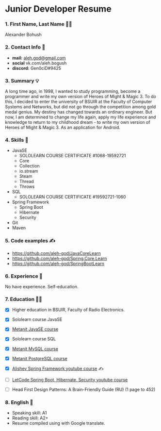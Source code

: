 # Junior Developer Resume

### 1. First Name, Last Name :curly_haired_man:
Alexander Bohush

### 2. Contact Info :iphone:
- **mail:** aleh.god@gmail.com
- **social** vk.com/aleh.bogush
- **discord:** Gen0ciD#9425

### 3. Summary :bulb:
A long time ago, in 1998, I wanted to study programming, become a programmer and write my own version of Heroes of Might & Magic 3. To do this, I decided to enter the university of BSUIR at the Faculty of Computer Systems and Networks, but did not go through the competition among gold medal genius. My destiny has changed towards an ordinary engineer. But now, I am determined to change my life again, apply my life experience and knowledge to return to my childhood dream - to write my own version of Heroes of Might & Magic 3. As an application for Android.

### 4. Skills :muscle:
- JavaSE 
  - SOLOLEARN COURSE CERTIFICATE #1068-19592721
  - Core
  - Collection
  - io.stream
  - Steam
  - Thread
  - Throws
- SQL
  - SOLOLEARN COURSE CERTIFICATE #19592721-1060
- Spring Framework
  - Spring Boot
  - Hibernate
  - Security
- Git
- Maven

### 5. Code examples :writing_hand:
- https://github.com/aleh-god/JavaCoreLearn
- https://github.com/aleh-god/Spring.Core.Learn
- https://github.com/aleh-god/SpringBootLearn

### 6. Experience :brain:
No have experience. Self-education.

### 7. Education :man_student:
- [x] Higher education in BSUIR, Faculty of Radio Electronics.
- [x] Sololearn course JavaSE
- [x] [Metanit JavaSE course](https://metanit.com/java/tutorial/)
- [x] Sololearn course SQL
- [x] [Metanit MySQL course](https://metanit.com/sql/mysql/)
- [x] [Metanit PostgreSQL course](https://metanit.com/sql/postgresql)

- [x] [Alishev Spring Framework youtube course](https://www.youtube.com/watch?v=5ePo08sqcpk&list=PLAma_mKffTOR5o0WNHnY0mTjKxnCgSXrZ)
:writing_hand:
- [ ] [LetCode Spring Boot, Hibernate, Security youtube course](https://www.youtube.com/playlist?list=PLU2ftbIeotGoGSEUf54LQH-DgiQPF2XRO)

- [ ] Head First Design Patterns: A Brain-Friendly Guide (RU) (1 page to 452)

### 8. English :lips:
* Speaking skill: A1
* Reading skill: A2+
* Resume compiled using with Google translate.
